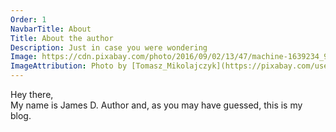 ```yaml
---
Order: 1
NavbarTitle: About
Title: About the author
Description: Just in case you were wondering
Image: https://cdn.pixabay.com/photo/2016/09/02/13/47/machine-1639234_960_720.jpg
ImageAttribution: Photo by [Tomasz_Mikolajczyk](https://pixabay.com/users/tomasz_mikolajczyk-106840) on [Pixabay](https://pixabay.com/photos/machine-printing-keys-font-1639234)
---
```


Hey there,  
My name is James D. Author and, as you may have guessed, this is my blog.

